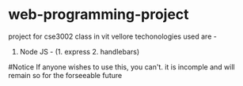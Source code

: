 # web-programming-project
project for cse3002 class in vit vellore
techonologies used are -
1. Node JS -
(1. express 2. handlebars)


#Notice
If anyone wishes to use this, you can't. it is incomple and will remain so for the forseeable future

